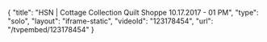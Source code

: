 {
    "title": "HSN | Cottage Collection Quilt Shoppe 10.17.2017 - 01 PM",
    "type": "solo",
    "layout": "iframe-static",
    "videoId": "123178454",
    "url": "\/tvpembed\/123178454"
}